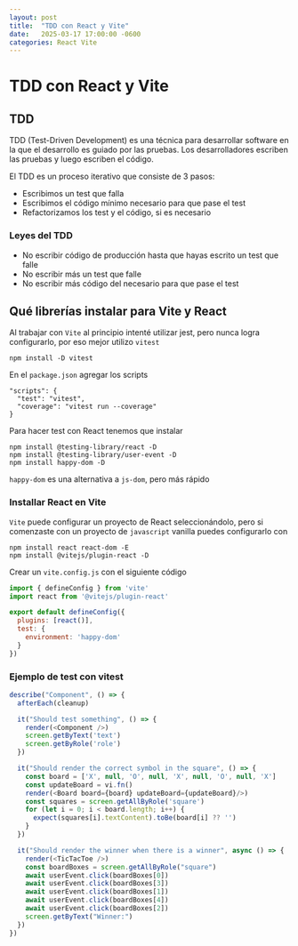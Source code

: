```yaml
---
layout: post
title:  "TDD con React y Vite"
date:   2025-03-17 17:00:00 -0600
categories: React Vite
---
```


# TDD con React y Vite

## TDD

TDD (Test-Driven Development) es una técnica para desarrollar software en la que el desarrollo es guiado por las pruebas. Los desarrolladores escriben las pruebas y luego escriben el código.

El TDD es un proceso iterativo que consiste de 3 pasos:
- Escribimos un test que falla
- Escribimos el código mínimo necesario para que pase el test
- Refactorizamos los test y el código, si es necesario

### Leyes del TDD

- No escribir código de producción hasta que hayas escrito un test que falle
- No escribir más un test que falle
- No escribir más código del necesario para que pase el test

## Qué librerías instalar para Vite y React

Al trabajar con `Vite` al principio intenté utilizar jest, pero nunca logra configurarlo, por eso mejor utilizo `vitest`

```
npm install -D vitest
```

En el `package.json` agregar los scripts 

```
"scripts": {
  "test": "vitest",
  "coverage": "vitest run --coverage"
}
```

Para hacer test con React tenemos que instalar 

```
npm install @testing-library/react -D
npm install @testing-library/user-event -D
npm install happy-dom -D
```

`happy-dom` es una alternativa a `js-dom`, pero más rápido

### Installar React en Vite

`Vite` puede configurar un proyecto de React seleccionándolo, pero si comenzaste con un proyecto de `javascript` vanilla puedes configurarlo con 

```
npm install react react-dom -E
npm install @vitejs/plugin-react -D
```

Crear un `vite.config.js` con el siguiente código

```javascript
import { defineConfig } from 'vite'
import react from '@vitejs/plugin-react'

export default defineConfig({
  plugins: [react()],
  test: {
    environment: 'happy-dom'
  }
})
```


### Ejemplo de test con vitest

```javascript
describe("Component", () => {
  afterEach(cleanup)

  it("Should test something", () => {
    render(<Component />)
    screen.getByText('text')
    screen.getByRole('role')
  })

  it("Should render the correct symbol in the square", () => {
    const board = ['X', null, 'O', null, 'X', null, 'O', null, 'X']
    const updateBoard = vi.fn()
    render(<Board board={board} updateBoard={updateBoard}/>)
    const squares = screen.getAllByRole('square')
    for (let i = 0; i < board.length; i++) {
      expect(squares[i].textContent).toBe(board[i] ?? '')
    }
  })

  it("Should render the winner when there is a winner", async () => {
    render(<TicTacToe />)
    const boardBoxes = screen.getAllByRole("square")
    await userEvent.click(boardBoxes[0])
    await userEvent.click(boardBoxes[3])
    await userEvent.click(boardBoxes[1])
    await userEvent.click(boardBoxes[4])
    await userEvent.click(boardBoxes[2])
    screen.getByText("Winner:")
  })
})